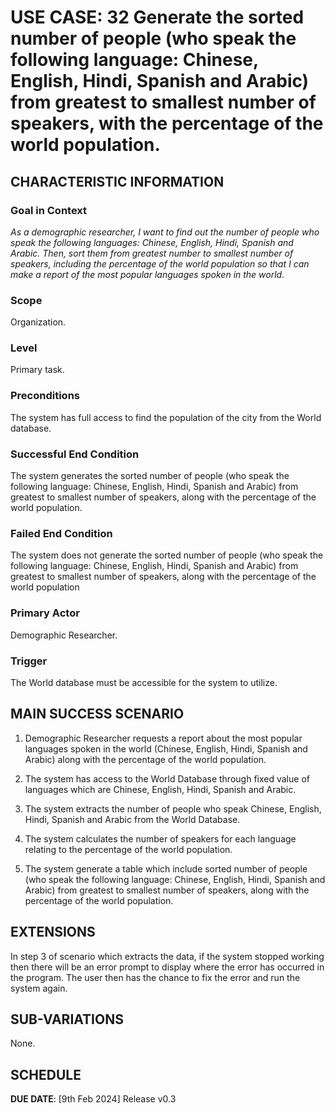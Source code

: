 # USE CASE: 32 Generate the sorted number of people (who speak the following language: Chinese, English, Hindi, Spanish and Arabic) from greatest to smallest number of speakers, with the percentage of the world population.

## CHARACTERISTIC INFORMATION

### Goal in Context

*As a demographic researcher, I want to find out the number of people who speak the following languages: Chinese, English, Hindi, Spanish and Arabic. Then, sort them from greatest number to smallest number of speakers, including the percentage of the world population so that I can make a report of the most popular languages spoken in the world.*

### Scope

Organization.

### Level

Primary task.

### Preconditions

The system has full access to find the population of the city from the World database.

### Successful End Condition

The system generates the sorted number of people (who speak the following language: Chinese, English, Hindi, Spanish and Arabic) from greatest to smallest number of speakers, along with the percentage of the world population. 

### Failed End Condition

The system does not generate the sorted number of people (who speak the following language: Chinese, English, Hindi, Spanish and Arabic) from greatest to smallest number of speakers, along with the percentage of the world population

### Primary Actor

Demographic Researcher.

### Trigger

The World database must be accessible for the system to utilize.

## MAIN SUCCESS SCENARIO

1. Demographic Researcher requests a report about the most popular languages spoken in the world (Chinese, English, Hindi, Spanish and Arabic) along with the percentage of the world population.

2. The system has access to the World Database through fixed value of languages which are  Chinese, English, Hindi, Spanish and Arabic.

3. The system extracts the number of people who speak Chinese, English, Hindi, Spanish and Arabic from the World Database.

4. The system calculates the number of speakers for each language relating to the percentage of the world population.

5. The system generate a table which include sorted number of people (who speak the following language: Chinese, English, Hindi, Spanish and Arabic) from greatest to smallest number of speakers, along with the percentage of the world population.

## EXTENSIONS

In step 3 of scenario which extracts the data, if the system stopped working then there will be an error prompt to display where the error has occurred in the program. The user then has the chance to fix the error and run the system again.

## SUB-VARIATIONS

None.

## SCHEDULE

**DUE DATE**: [9th Feb 2024] Release v0.3 